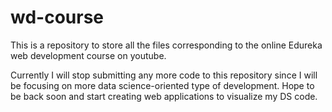 # wd-course

This is a repository to store all the files corresponding to the online Edureka web development course on youtube. 

Currently I will stop submitting any more code to this repository since I will be focusing on more data science-oriented type of development. Hope to be back soon and start creating web applications to visualize my DS code.
